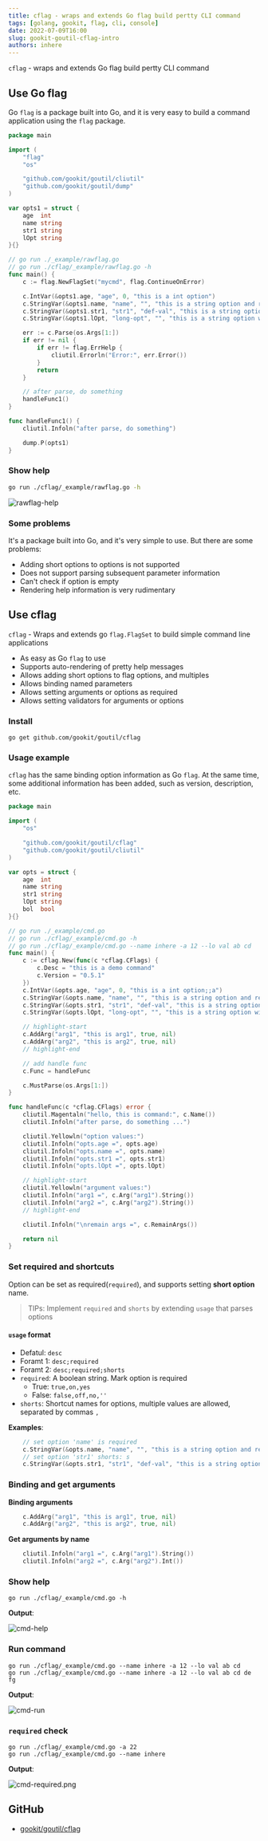 ```yaml
---
title: cflag - wraps and extends Go flag build pertty CLI command
tags: [golang, gookit, flag, cli, console]
date: 2022-07-09T16:00
slug: gookit-goutil-cflag-intro
authors: inhere
---
```


`cflag` - wraps and extends Go flag build pertty CLI command

<!--truncate-->

## Use Go flag

Go `flag` is a package built into Go, and it is very easy to build a command application using the `flag` package.

```go title="cflag/_example/rawflag.go"
package main

import (
    "flag"
    "os"

    "github.com/gookit/goutil/cliutil"
    "github.com/gookit/goutil/dump"
)

var opts1 = struct {
    age  int
    name string
    str1 string
    lOpt string
}{}

// go run ./_example/rawflag.go
// go run ./cflag/_example/rawflag.go -h
func main() {
    c := flag.NewFlagSet("mycmd", flag.ContinueOnError)

    c.IntVar(&opts1.age, "age", 0, "this is a int option")
    c.StringVar(&opts1.name, "name", "", "this is a string option and required")
    c.StringVar(&opts1.str1, "str1", "def-val", "this is a string option with default value")
    c.StringVar(&opts1.lOpt, "long-opt", "", "this is a string option with shorts")

    err := c.Parse(os.Args[1:])
    if err != nil {
        if err != flag.ErrHelp {
            cliutil.Errorln("Error:", err.Error())
        }
        return
    }

    // after parse, do something
    handleFunc1()
}

func handleFunc1() {
    cliutil.Infoln("after parse, do something")

    dump.P(opts1)
}
```

### Show help

```bash
go run ./cflag/_example/rawflag.go -h
```

![rawflag-help](https://raw.githubusercontent.com/gookit/goutil/master/cflag/_example/rawflag-help.png)

### Some problems

It's a package built into Go, and it's very simple to use. But there are some problems:

- Adding short options to options is not supported
- Does not support parsing subsequent parameter information
- Can't check if option is empty
- Rendering help information is very rudimentary

## Use cflag


`cflag` - Wraps and extends go `flag.FlagSet` to build simple command line applications

- As easy as Go `flag` to use
- Supports auto-rendering of pretty help messages
- Allows adding short options to flag options, and multiples
- Allows binding named parameters
- Allows setting arguments or options as required
- Allows setting validators for arguments or options


### Install

```shell
go get github.com/gookit/goutil/cflag
```

### Usage example

`cflag` has the same binding option information as Go `flag`. At the same time, some additional information has been added, such as version, description, etc.

```go title="cflag/_example/cmd.go"
package main

import (
	"os"

	"github.com/gookit/goutil/cflag"
	"github.com/gookit/goutil/cliutil"
)

var opts = struct {
	age  int
	name string
	str1 string
	lOpt string
	bol  bool
}{}

// go run ./_example/cmd.go
// go run ./cflag/_example/cmd.go -h
// go run ./cflag/_example/cmd.go --name inhere -a 12 --lo val ab cd
func main() {
	c := cflag.New(func(c *cflag.CFlags) {
		c.Desc = "this is a demo command"
		c.Version = "0.5.1"
	})
	c.IntVar(&opts.age, "age", 0, "this is a int option;;a")
	c.StringVar(&opts.name, "name", "", "this is a string option and required;true")
	c.StringVar(&opts.str1, "str1", "def-val", "this is a string option with default value;;s")
	c.StringVar(&opts.lOpt, "long-opt", "", "this is a string option with shorts;;lo")

    // highlight-start
	c.AddArg("arg1", "this is arg1", true, nil)
	c.AddArg("arg2", "this is arg2", true, nil)
    // highlight-end

	// add handle func
	c.Func = handleFunc

	c.MustParse(os.Args[1:])
}

func handleFunc(c *cflag.CFlags) error {
	cliutil.Magentaln("hello, this is command:", c.Name())
	cliutil.Infoln("after parse, do something ...")

	cliutil.Yellowln("option values:")
	cliutil.Infoln("opts.age =", opts.age)
	cliutil.Infoln("opts.name =", opts.name)
	cliutil.Infoln("opts.str1 =", opts.str1)
	cliutil.Infoln("opts.lOpt =", opts.lOpt)

    // highlight-start
	cliutil.Yellowln("argument values:")
	cliutil.Infoln("arg1 =", c.Arg("arg1").String())
	cliutil.Infoln("arg2 =", c.Arg("arg2").String())
    // highlight-end

	cliutil.Infoln("\nremain args =", c.RemainArgs())

	return nil
}
```

### Set required and shortcuts

Option can be set as required(`required`), and supports setting **short option** name.

> TIPs: Implement `required` and `shorts` by extending `usage` that parses options


#### `usage` format

- Defatul: `desc`
- Foramt 1: `desc;required`
- Foramt 2: `desc;required;shorts`
- `required`: A boolean string. Mark option is required
  - True: `true,on,yes`
  - False: `false,off,no,''`
- `shorts`: Shortcut names for options, multiple values are allowed, separated by commas `,`

**Examples**:

```go
    // set option 'name' is required
	c.StringVar(&opts.name, "name", "", "this is a string option and required;true")
    // set option 'str1' shorts: s
	c.StringVar(&opts.str1, "str1", "def-val", "this is a string option with default value;;s")
```

### Binding and get arguments

**Binding arguments**

```go
	c.AddArg("arg1", "this is arg1", true, nil)
	c.AddArg("arg2", "this is arg2", true, nil)
```

**Get arguments by name**

```go
	cliutil.Infoln("arg1 =", c.Arg("arg1").String())
	cliutil.Infoln("arg2 =", c.Arg("arg2").Int())
```

### Show help

```shell
go run ./cflag/_example/cmd.go -h
```

**Output**:

![cmd-help](https://raw.githubusercontent.com/gookit/goutil/master/cflag/_example/cmd-help.png)

### Run command

```shell
go run ./cflag/_example/cmd.go --name inhere -a 12 --lo val ab cd
go run ./cflag/_example/cmd.go --name inhere -a 12 --lo val ab cd de fg
```

**Output**:

![cmd-run](https://raw.githubusercontent.com/gookit/goutil/master/cflag/_example/cmd-run.png)

### `required` check

```shell
go run ./cflag/_example/cmd.go -a 22
go run ./cflag/_example/cmd.go --name inhere
```

**Output**:

![cmd-required.png](https://raw.githubusercontent.com/gookit/goutil/master/cflag/_example/cmd-required.png)

## GitHub

- [gookit/goutil/cflag](https://github.com/gookit/goutil/tree/master/cflag)


